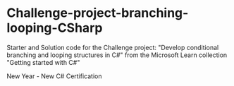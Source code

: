 # Challenge-project-branching-looping-CSharp
Starter and Solution code for the Challenge project: "Develop conditional branching and looping structures in C#" from the Microsoft Learn collection "Getting started with C#"

New Year - New C# Certification
